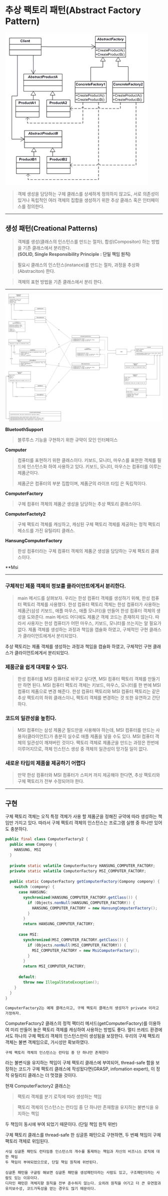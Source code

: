 # 추상 팩토리 패턴(Abstract Factory Pattern)

![ex_screenshot](../../../../resources/abstract_factory/176FF73D5039C4BA30.png)


> 객체 생성을 담당하는 구체 클래스를 상세하게 정의하지 않고도, 서로 의존성이 있거나 독립적인 여러 객체의 집합을 생성하기 위한 추상 클래스 혹은 인터페이스를 정의한다.
--------------------

## **생성 패턴(Creational Patterns)**
> 객체를 생성(클래스의 인스턴스를 만드는 절차), 합성(Compositon) 하는 방법을 기존 클래스에서 분리한다.  
>  **(SOLID, Single Responsibility Principle : 단일 책임 원칙)**

> 필요시 클래스의 인스턴스(instance)를 만드는 절차, 과정을 추상화(Abstraciton) 한다.

> 객체의 표현 방법을 기존 클래스에서 분리 한다.

-------------------
![ex_screenshot](../../../../resources/abstract_factory/Abstract_Method.drawio.png)

**BluetoothSupport**
> 블루투스 기능을 구현하기 위한 규약이 모인 인터페이스

**Computer**
> 컴퓨터를 표현하기 위한 클래스이다. 키보드, 모니터, 마우스를 표현한 객체를 필드에 인스턴스화 하여 사용하고 있다. 키보드, 모니터, 마우스는 컴퓨터를 이루는 제품군이다.  
> 
> 제품군은 컴퓨터의 부분 집합이며, 제품군의 라이프 타임 은 독립적이다.

**ComputerFactory**
> 구체 컴퓨터 객체의 제품군 생성을 담당하는 추상 팩토리 클래스이다.

**ComputerFactoty2**
> 구체 팩토리 객체를 캐싱하고, 캐싱된 구체 팩토리 객체를 제공하는 정적 팩토리 메소드를 가진 유틸리티 클래스.

**HansungComputerFactory**
> 한성 컴퓨터라는 구체 컴퓨터 객체의 제품군 생성을 담당하는 구체 팩토리 클래스이다.

**Msi

-------------------
### **구체적인 제품 객체의 정보를 클라이언트에게서 분리한다.**
>main 메서드를 살펴보자. 우리는 한성 컴퓨터 객체를 생성하기 위해, 한성 컴퓨터 팩토리 객체를 사용했다.
한성 컴퓨터 팩토리 객체는 한성 컴퓨터가 사용하는 제품군(삼성 키보드, 애플 마우스, 애플 모니터)을 만들어 한성 컴퓨터 객체의 생성을 도와준다. main 메서드 어디에도 제품군 객체 코드는 존재하지 않는다.
따라서 사용자는 한성 컴퓨터가 어떤 마우스, 키보드, 모니터를 쓰는지는 알 필요가 없다. 제품 객체를 생성하는 과정과 책임을 캡슐화 하였고, 구체적인 구현 클래스가 클라이언트에게서 분리되었다.

추상 팩토리는 제품 객체를 생성하는 과정과 책임을 캡슐화 하였고, 구체적인 구현 클래스가 클라이언트에게서 분리되었다.

### **제품군을 쉽게 대체할 수 있다.**
>한성 컴퓨터를 MSI 컴퓨터로 바꾸고 싶다면, MSI 컴퓨터 팩토리 객체를 만들기만 하면 된다. MSI 컴퓨터 팩토리 객체는 키보드, 마우스, 모니터를 한 번에 MSI 컴퓨터 제품으로 변경 해준다. 한성 컴퓨터 팩토리와 MSI 컴퓨터 팩토리는 같은 추상 팩토리의 하위 클래스이니, 팩토리 객체를 변경하는 것 또한 유연하고 간단하다.

### **코드의 일관성을 높힌다.**
>MSI 컴퓨터는 삼성 제품군 필드만을 사용해야 하는데, MSI 컴퓨터를 만드는 사용자(클라이언트)가 충분히 실수로 애플 제품을 넣을 수도 있다. MSI 컴퓨터 객체의 일관성이 깨져버린 것이다. 팩토리 객체로 제품군을 만드는 과정은 한번에 이루어지므로, 객체 인스턴스 생성 중 객체의 일관성이 망가질 일이 없다.

### **새로운 타입의 제품을 제공하기 어렵다**
>만약 한성 컴퓨터와 MSI 컴퓨터가 스피커 까지 제공해야 한다면, 추상 팩토리와 구체 팩토리가 전부 수정되어야 한다.

--------------------
## **구현**

구체 팩토리 객체는 오직 특정 객체가 사용 할 제품군을 정해진 규약에 따라 생성하는 책임만 가지고 있다. 따라서 구체 팩토리 객체의 인스턴스는 프로그램 실행 중 하나만 있어도 충분하다. 

```Java
public final class ComputerFactory2 {
  public enum Compony {
    HANSUNG, MSI
  }
  
  private static volatile ComputerFactory HANSUNG_COMPUTER_FACTORY;
  private static volatile ComputerFactory MSI_COMPUTER_FACTORY;

  public static ComputerFactory getComputerFactory(Compony compony) { 
    switch (compony) {
      case HANSUNG:
        synchronized(HANSUNG_COMPUTER_FACTORY.getClass()) {          
          if (Objects.nonNull(HANSUNG_COMPUTER_FACTORY)) {
            HANSUNG_COMPUTER_FACTORY = new HansungComputerFactory();
          }
        }
        return HANSUNG_COMPUTER_FACTORY;

      case MSI:
        synchronized(MSI_COMPUTER_FACTORY.getClass()) {          
          if (Objects.nonNull(MSI_COMPUTER_FACTORY)) {
            MSI_COMPUTER_FACTORY = new MsiComputerFactory();
          }
        }
        return MSI_COMPUTER_FACTORY;

      default:
        throw new IllegalStateException();
    }
  }
}
```
    ComputerFactory2는 예제 클래스이고, 구체 팩토리 클래스의 생성자가 private 이라고 가정하자.

ComputerFactory2 클래스의 정적 팩터리 메서드(getComputerFactory)를 이용하여 미리 만들어 놓은 팩토리 객체를 캐싱하여 사용하는 방법도 좋다. 멀티 쓰레드 환경에서도 하나의 구체 팩토리 객체의 인스턴스만이 생성됨을 보장한다. 우리의 구체 팩토리 객체는 불변 객체임으로, 가시성만 확보하였다.  

    구체 팩토리 객체의 인스턴스는 런타임 중 단 하나만 존재한다
라는 불변식을 유지하는 책임이 구체 팩토리 클래스에 부여되어, thread-safe 함을 보장하는 코드가 구체 팩토리 클래스에 작성됬다면(GRASP, infomation expert), 이 정적 유틸리티 클래스는 더 멋졌을 것이다.  

현재 ComputerFactory2 클래스는

>팩토리 객체를 분기 로직에 따라 생성하는 책임  

>팩토리 객체의 인스턴스는 런타임 중 단 하나만 존재함을 유지하는 불변식을 유지하는 책임

두 책임이 동시에 부여 되었기 때문이다. (단일 책임 원칙 위반)  

구체 팩토리 클래스를 thread-safe 한 싱글톤 패턴으로 구현하면, 두 번째 책임이 구체 팩토리 객체로 위임된다.

    사실 싱글톤 패턴도 런타임중 인스턴스의 개수를 통제하는 책임과 자신의 비즈니스 로직에 대한 책임  
    두 책임이 부여되었으므로, 단일 책임 원칙에 위반된다.  
      
    싱글톤 패턴을 구글링 해보면 싱글톤 패턴을 생성패턴이라는 사람도 있고, 구조패턴이라는 사람도 있는 이유이다.  
    디자인 패턴은 객체지향 원칙을 전부 준수하지 않는다. 오히려 원칙을 어기고 더 큰 유연함과 유지보수성, 코드가독성을 얻는 경우도 많기 때문이다.




